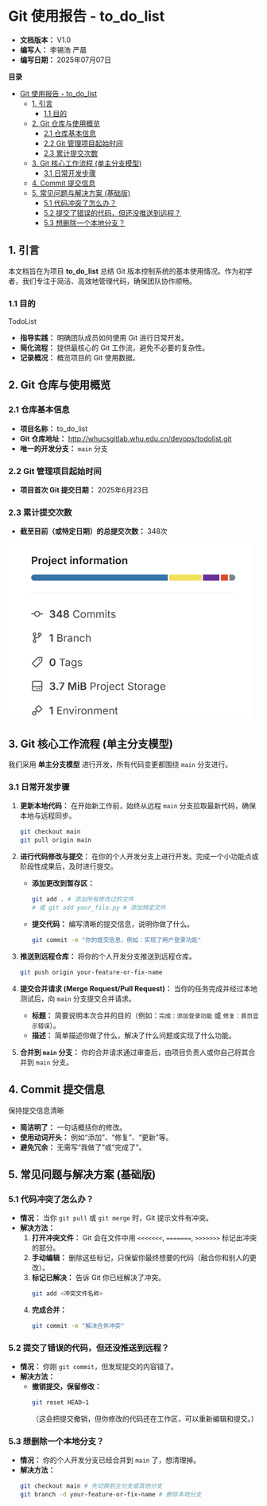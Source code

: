 # Git 使用报告 - to_do_list

* **文档版本：** V1.0
* **编写人：** 李锡浩 严晨
* **编写日期：** 2025年07月07日

**目录**
- [Git 使用报告 - to\_do\_list](#git-使用报告---to_do_list)
  - [1. 引言](#1-引言)
    - [1.1 目的](#11-目的)
  - [2. Git 仓库与使用概览](#2-git-仓库与使用概览)
    - [2.1 仓库基本信息](#21-仓库基本信息)
    - [2.2 Git 管理项目起始时间](#22-git-管理项目起始时间)
    - [2.3 累计提交次数](#23-累计提交次数)
  - [3. Git 核心工作流程 (单主分支模型)](#3-git-核心工作流程-单主分支模型)
    - [3.1 日常开发步骤](#31-日常开发步骤)
  - [4. Commit 提交信息](#4-commit-提交信息)
  - [5. 常见问题与解决方案 (基础版)](#5-常见问题与解决方案-基础版)
    - [5.1 代码冲突了怎么办？](#51-代码冲突了怎么办)
    - [5.2 提交了错误的代码，但还没推送到远程？](#52-提交了错误的代码但还没推送到远程)
    - [5.3 想删除一个本地分支？](#53-想删除一个本地分支)


## 1. 引言

本文档旨在为项目 **to_do_list** 总结 Git 版本控制系统的基本使用情况。作为初学者，我们专注于简洁、高效地管理代码，确保团队协作顺畅。

### 1.1 目的
TodoList
* **指导实践：** 明确团队成员如何使用 Git 进行日常开发。
* **简化流程：** 提供最核心的 Git 工作流，避免不必要的复杂性。
* **记录概况：** 概览项目的 Git 使用数据。

## 2. Git 仓库与使用概览

### 2.1 仓库基本信息

* **项目名称：** to_do_list
* **Git 仓库地址：** http://whucsgitlab.whu.edu.cn/devops/todolist.git
* **唯一的开发分支：** `main` 分支

### 2.2 Git 管理项目起始时间

* **项目首次 Git 提交日期：** 2025年6月23日

### 2.3 累计提交次数

* **截至目前（或特定日期）的总提交次数：** 348次

![alt text](./assets/git.png)

## 3. Git 核心工作流程 (单主分支模型)

我们采用 **单主分支模型** 进行开发，所有代码变更都围绕 `main` 分支进行。

### 3.1 日常开发步骤

1.  **更新本地代码：** 在开始新工作前，始终从远程 `main` 分支拉取最新代码，确保本地与远程同步。
    ```bash
    git checkout main
    git pull origin main
    ```
2.  **进行代码修改与提交：** 在你的个人开发分支上进行开发。完成一个小功能点或阶段性成果后，及时进行提交。
    * **添加更改到暂存区：**
        ```bash
        git add . # 添加所有修改过的文件
        # 或 git add your_file.py # 添加特定文件
        ```
    * **提交代码：** 编写清晰的提交信息，说明你做了什么。
        ```bash
        git commit -m "你的提交信息，例如：实现了用户登录功能"
        ```
3.  **推送到远程仓库：** 将你的个人开发分支推送到远程仓库。
    ```bash
    git push origin your-feature-or-fix-name
    ```
4.  **提交合并请求 (Merge Request/Pull Request)：** 当你的任务完成并经过本地测试后，向 `main` 分支提交合并请求。
    * **标题：** 简要说明本次合并的目的（例如：`完成：添加登录功能` 或 `修复：首页显示错误`）。
    * **描述：** 简单描述你做了什么，解决了什么问题或实现了什么功能。

5.  **合并到 `main` 分支：** 你的合并请求通过审查后，由项目负责人或你自己将其合并到 `main` 分支。

## 4. Commit 提交信息

保持提交信息清晰

* **简洁明了：** 一句话概括你的修改。
* **使用动词开头：** 例如“添加”、“修复”、“更新”等。
* **避免冗余：** 无需写“我做了”或“完成了”。



## 5. 常见问题与解决方案 (基础版)

### 5.1 代码冲突了怎么办？

* **情况：** 当你 `git pull` 或 `git merge` 时，Git 提示文件有冲突。
* **解决方法：**
    1.  **打开冲突文件：** Git 会在文件中用 `<<<<<<<`, `=======`, `>>>>>>>` 标记出冲突的部分。
    2.  **手动编辑：** 删除这些标记，只保留你最终想要的代码（融合你和别人的更改）。
    3.  **标记已解决：** 告诉 Git 你已经解决了冲突。
        ```bash
        git add <冲突文件名称>
        ```
    4.  **完成合并：**
        ```bash
        git commit -m "解决合并冲突"
        ```

### 5.2 提交了错误的代码，但还没推送到远程？

* **情况：** 你刚 `git commit`，但发现提交的内容错了。
* **解决方法：**
    * **撤销提交，保留修改：**
        ```bash
        git reset HEAD~1
        ```
        （这会把提交撤销，但你修改的代码还在工作区，可以重新编辑和提交。）

### 5.3 想删除一个本地分支？

* **情况：** 你的个人开发分支已经合并到 `main` 了，想清理掉。
* **解决方法：**
    ```bash
    git checkout main # 先切换到主分支或其他分支
    git branch -d your-feature-or-fix-name # 删除本地分支
    ```